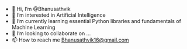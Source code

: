 - 👋 Hi, I’m @Bhanusathvik
- 👀 I’m interested in Artificial Intelligence 
- 🌱 I’m currently learning essential Python libraries and fundamentals of Machine Learning
- 💞️ I’m looking to collaborate on ...
- 📫 How to reach me Bhanusathvik16@gmail.com

<!---
Bhanusathvik/Bhanusathvik is a ✨ special ✨ repository because its `README.md` (this file) appears on your GitHub profile.
You can click the Preview link to take a look at your changes.
--->
